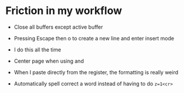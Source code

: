 # Friction in my workflow
- Close all buffers except active buffer

- Pressing Escape then o to create a new line and enter insert mode
 - I do this all the time

- Center page when using <C-d> and <C-u>

- When I paste directly from the register, the formatting is really weird

- Automatically spell correct a word instead of having to do `z=1<cr>`
